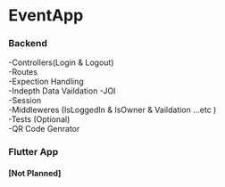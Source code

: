 # EventApp

### Backend

-Controllers(Login & Logout)<br>
-Routes<br>
-Expection Handling<br>
-Indepth Data Vaildation -JOI <br>
-Session <br>
-Middleweres (IsLoggedIn & IsOwner & Vaildation ...etc ) <br>
-Tests (Optional) <br>
-QR Code Genrator <br>


### Flutter App

#### [Not Planned]







